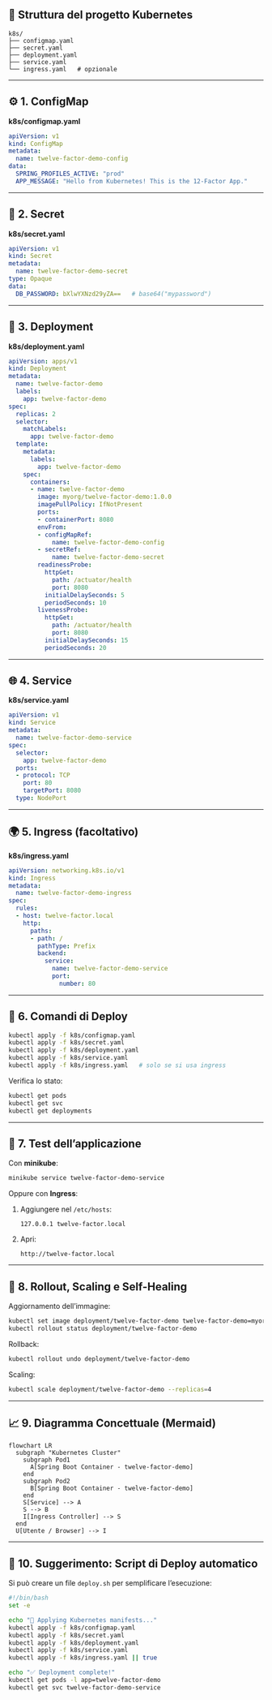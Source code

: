 ## 🧭 Struttura del progetto Kubernetes

```
k8s/
├── configmap.yaml
├── secret.yaml
├── deployment.yaml
├── service.yaml
└── ingress.yaml   # opzionale
```

---

## ⚙️ 1. ConfigMap

**k8s/configmap.yaml**

```yaml
apiVersion: v1
kind: ConfigMap
metadata:
  name: twelve-factor-demo-config
data:
  SPRING_PROFILES_ACTIVE: "prod"
  APP_MESSAGE: "Hello from Kubernetes! This is the 12-Factor App."
```

---

## 🔐 2. Secret

**k8s/secret.yaml**

```yaml
apiVersion: v1
kind: Secret
metadata:
  name: twelve-factor-demo-secret
type: Opaque
data:
  DB_PASSWORD: bXlwYXNzd29yZA==   # base64("mypassword")
```

---

## 🚀 3. Deployment

**k8s/deployment.yaml**

```yaml
apiVersion: apps/v1
kind: Deployment
metadata:
  name: twelve-factor-demo
  labels:
    app: twelve-factor-demo
spec:
  replicas: 2
  selector:
    matchLabels:
      app: twelve-factor-demo
  template:
    metadata:
      labels:
        app: twelve-factor-demo
    spec:
      containers:
      - name: twelve-factor-demo
        image: myorg/twelve-factor-demo:1.0.0
        imagePullPolicy: IfNotPresent
        ports:
        - containerPort: 8080
        envFrom:
        - configMapRef:
            name: twelve-factor-demo-config
        - secretRef:
            name: twelve-factor-demo-secret
        readinessProbe:
          httpGet:
            path: /actuator/health
            port: 8080
          initialDelaySeconds: 5
          periodSeconds: 10
        livenessProbe:
          httpGet:
            path: /actuator/health
            port: 8080
          initialDelaySeconds: 15
          periodSeconds: 20
```

---

## 🌐 4. Service

**k8s/service.yaml**

```yaml
apiVersion: v1
kind: Service
metadata:
  name: twelve-factor-demo-service
spec:
  selector:
    app: twelve-factor-demo
  ports:
  - protocol: TCP
    port: 80
    targetPort: 8080
  type: NodePort
```

---

## 🌍 5. Ingress (facoltativo)

**k8s/ingress.yaml**

```yaml
apiVersion: networking.k8s.io/v1
kind: Ingress
metadata:
  name: twelve-factor-demo-ingress
spec:
  rules:
  - host: twelve-factor.local
    http:
      paths:
      - path: /
        pathType: Prefix
        backend:
          service:
            name: twelve-factor-demo-service
            port:
              number: 80
```

---

## 🧩 6. Comandi di Deploy

```bash
kubectl apply -f k8s/configmap.yaml
kubectl apply -f k8s/secret.yaml
kubectl apply -f k8s/deployment.yaml
kubectl apply -f k8s/service.yaml
kubectl apply -f k8s/ingress.yaml   # solo se si usa ingress
```

Verifica lo stato:

```bash
kubectl get pods
kubectl get svc
kubectl get deployments
```

---

## 🧪 7. Test dell’applicazione

Con **minikube**:

```bash
minikube service twelve-factor-demo-service
```

Oppure con **Ingress**:

1. Aggiungere nel  `/etc/hosts`:

   ```
   127.0.0.1 twelve-factor.local
   ```
2. Apri:

   ```
   http://twelve-factor.local
   ```

---

## 🔁 8. Rollout, Scaling e Self-Healing

Aggiornamento dell’immagine:

```bash
kubectl set image deployment/twelve-factor-demo twelve-factor-demo=myorg/twelve-factor-demo:1.0.1
kubectl rollout status deployment/twelve-factor-demo
```

Rollback:

```bash
kubectl rollout undo deployment/twelve-factor-demo
```

Scaling:

```bash
kubectl scale deployment/twelve-factor-demo --replicas=4
```

---

## 📈 9. Diagramma Concettuale (Mermaid)

```mermaid
flowchart LR
  subgraph "Kubernetes Cluster"
    subgraph Pod1
      A[Spring Boot Container - twelve-factor-demo]
    end
    subgraph Pod2
      B[Spring Boot Container - twelve-factor-demo]
    end
    S[Service] --> A
    S --> B
    I[Ingress Controller] --> S
  end
  U[Utente / Browser] --> I
```

---

## 🧰 10. Suggerimento: Script di Deploy automatico

Si può creare un file `deploy.sh` per semplificare l’esecuzione:

```bash
#!/bin/bash
set -e

echo "🔧 Applying Kubernetes manifests..."
kubectl apply -f k8s/configmap.yaml
kubectl apply -f k8s/secret.yaml
kubectl apply -f k8s/deployment.yaml
kubectl apply -f k8s/service.yaml
kubectl apply -f k8s/ingress.yaml || true

echo "✅ Deployment complete!"
kubectl get pods -l app=twelve-factor-demo
kubectl get svc twelve-factor-demo-service
```